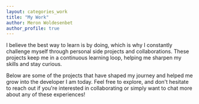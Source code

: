 ```yaml
---
layout: categories_work
title: "My Work"
author: Meron Woldesenbet
author_profile: true
---
```


I believe the best way to learn is by doing, which is why I constantly challenge myself through personal side projects and collaborations. These projects keep me in a continuous learning loop, helping me sharpen my skills and stay curious.

Below are some of the projects that have shaped my journey and helped me grow into the developer I am today. Feel free to explore, and don't hesitate to reach out if you're interested in collaborating or simply want to chat more about any of these experiences!



